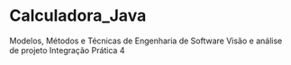 # Calculadora_Java
Modelos, Métodos e Técnicas  de Engenharia de Software  Visão e análise de projeto  Integração Prática 4
